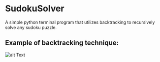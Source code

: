 # SudokuSolver
A simple python terminal program that utilizes backtracking to recursively solve any sudoku puzzle.


## Example of backtracking technique:
![alt Text](https://upload.wikimedia.org/wikipedia/commons/8/8c/Sudoku_solved_by_bactracking.gif)
